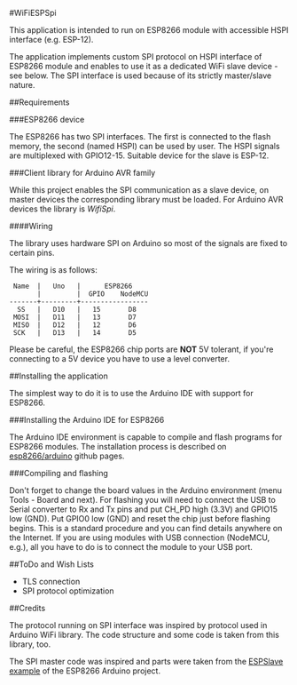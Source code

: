#WiFiESPSpi

This application is intended to run on ESP8266 module with accessible HSPI interface (e.g. ESP-12).

The application implements custom SPI protocol on HSPI interface of ESP8266 module and enables to use it as a dedicated WiFi slave device - see below. The SPI interface is used because of its strictly master/slave nature.

##Requirements

###ESP8266 device

The ESP8266 has two SPI interfaces. The first is connected to the flash memory, the second (named HSPI) can be used by user. The HSPI signals are multiplexed with GPIO12-15. Suitable device for the slave is ESP-12.

###Client library for Arduino AVR family

While this project enables the SPI communication as a slave device, on master devices the corresponding library must be loaded.
For Arduino AVR devices the library is *WifiSpi*.

####Wiring

The library uses hardware SPI on Arduino so most of the signals are fixed to certain pins.

The wiring is as follows:

     Name  |   Uno   |      ESP8266
           |         |  GPIO    NodeMCU
    -------+---------+-----------------
      SS   |   D10   |   15       D8
     MOSI  |   D11   |   13       D7
     MISO  |   D12   |   12       D6
     SCK   |   D13   |   14       D5

Please be careful, the ESP8266 chip ports are **NOT** 5V tolerant, if you're connecting to a 5V device you have to use a level converter.

##Installing the application

The simplest way to do it is to use the Arduino IDE with support for ESP8266.

###Installing the Arduino IDE for ESP8266
 
The Arduino IDE environment is capable to compile and flash programs for ESP8266 modules.
The installation process is described on [esp8266/arduino](https://github.com/esp8266/Arduino) github pages.
 
###Compiling and flashing

Don't forget to change the board values in the Arduino environment (menu Tools - Board and next).
For flashing you will need to connect the USB to Serial converter to Rx and Tx pins and put CH_PD high (3.3V) and GPIO15 low (GND).
Put GPIO0 low (GND) and reset the chip just before flashing begins. This is a standard procedure and you can find details anywhere on the Internet.
If you are using modules with USB connection (NodeMCU, e.g.), all you have to do is to connect the module to your USB port. 
 
##ToDo and Wish Lists

- TLS connection
- SPI protocol optimization

##Credits

The protocol running on SPI interface was inspired by protocol used in Arduino WiFi library. The code structure and some code is taken from this library, too.

The SPI master code was inspired and parts were taken from the [ESPSlave example](https://github.com/esp8266/Arduino/tree/master/libraries/SPISlave) of the ESP8266 Arduino project.



